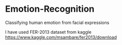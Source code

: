 # Emotion-Recognition
Classifying human emotion from facial expressions


I have used FER-2013 dataset from kaggle https://www.kaggle.com/msambare/fer2013/download
